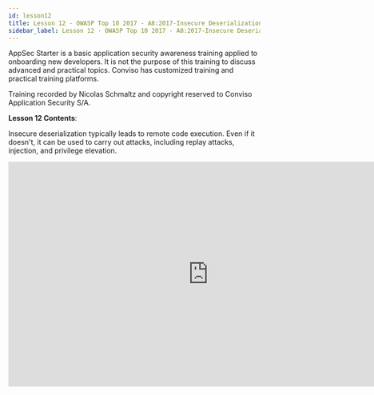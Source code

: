 ```yaml
---
id: lesson12
title: Lesson 12 - OWASP Top 10 2017 - A8:2017-Insecure Deserialization
sidebar_label: Lesson 12 - OWASP Top 10 2017 - A8:2017-Insecure Deserialization
---
```


AppSec Starter is a basic application security awareness training applied to onboarding new developers. It is not the purpose of this training to discuss advanced and practical topics. Conviso has customized training and practical training platforms.

Training recorded by Nicolas Schmaltz and copyright reserved to Conviso Application Security S/A.

**Lesson 12 Contents**:

Insecure deserialization typically leads to remote code execution. Even if it doesn't, it can be used to carry out attacks, including replay attacks, injection, and privilege elevation.

<div style={{textAlign: 'center'}}>

<iframe width="800" height="450" src="https://www.youtube.com/embed/-BfizfhKN3A" title="YouTube video player" frameborder="0" allow="accelerometer; autoplay; clipboard-write; encrypted-media; gyroscope; picture-in-picture" allowfullscreen></iframe>

</div>